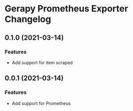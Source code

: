 # Gerapy Prometheus Exporter Changelog

## 0.1.0 (2021-03-14)

### Features

- Add support for item scraped

## 0.0.1 (2021-03-14)

### Features

- Add support for Prometheus
